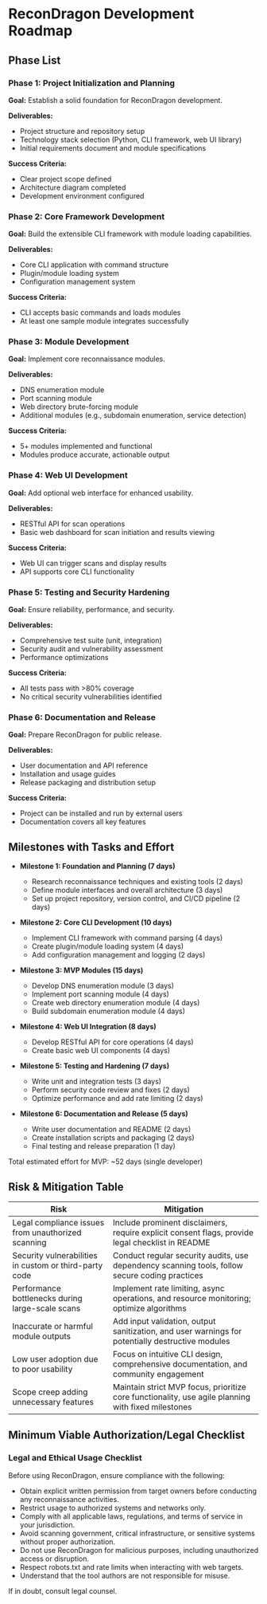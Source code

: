 # ReconDragon Development Roadmap

## Phase List

### Phase 1: Project Initialization and Planning

**Goal:** Establish a solid foundation for ReconDragon development.

**Deliverables:**
- Project structure and repository setup
- Technology stack selection (Python, CLI framework, web UI library)
- Initial requirements document and module specifications

**Success Criteria:**
- Clear project scope defined
- Architecture diagram completed
- Development environment configured

### Phase 2: Core Framework Development

**Goal:** Build the extensible CLI framework with module loading capabilities.

**Deliverables:**
- Core CLI application with command structure
- Plugin/module loading system
- Configuration management system

**Success Criteria:**
- CLI accepts basic commands and loads modules
- At least one sample module integrates successfully

### Phase 3: Module Development

**Goal:** Implement core reconnaissance modules.

**Deliverables:**
- DNS enumeration module
- Port scanning module
- Web directory brute-forcing module
- Additional modules (e.g., subdomain enumeration, service detection)

**Success Criteria:**
- 5+ modules implemented and functional
- Modules produce accurate, actionable output

### Phase 4: Web UI Development

**Goal:** Add optional web interface for enhanced usability.

**Deliverables:**
- RESTful API for scan operations
- Basic web dashboard for scan initiation and results viewing

**Success Criteria:**
- Web UI can trigger scans and display results
- API supports core CLI functionality

### Phase 5: Testing and Security Hardening

**Goal:** Ensure reliability, performance, and security.

**Deliverables:**
- Comprehensive test suite (unit, integration)
- Security audit and vulnerability assessment
- Performance optimizations

**Success Criteria:**
- All tests pass with >80% coverage
- No critical security vulnerabilities identified

### Phase 6: Documentation and Release

**Goal:** Prepare ReconDragon for public release.

**Deliverables:**
- User documentation and API reference
- Installation and usage guides
- Release packaging and distribution setup

**Success Criteria:**
- Project can be installed and run by external users
- Documentation covers all key features

## Milestones with Tasks and Effort

- **Milestone 1: Foundation and Planning (7 days)**
  - Research reconnaissance techniques and existing tools (2 days)
  - Define module interfaces and overall architecture (3 days)
  - Set up project repository, version control, and CI/CD pipeline (2 days)

- **Milestone 2: Core CLI Development (10 days)**
  - Implement CLI framework with command parsing (4 days)
  - Create plugin/module loading system (4 days)
  - Add configuration management and logging (2 days)

- **Milestone 3: MVP Modules (15 days)**
  - Develop DNS enumeration module (3 days)
  - Implement port scanning module (4 days)
  - Create web directory enumeration module (4 days)
  - Build subdomain enumeration module (4 days)

- **Milestone 4: Web UI Integration (8 days)**
  - Develop RESTful API for core operations (4 days)
  - Create basic web UI components (4 days)

- **Milestone 5: Testing and Hardening (7 days)**
  - Write unit and integration tests (3 days)
  - Perform security code review and fixes (2 days)
  - Optimize performance and add rate limiting (2 days)

- **Milestone 6: Documentation and Release (5 days)**
  - Write user documentation and README (2 days)
  - Create installation scripts and packaging (2 days)
  - Final testing and release preparation (1 day)

Total estimated effort for MVP: ~52 days (single developer)

## Risk & Mitigation Table

| Risk | Mitigation |
|------|------------|
| Legal compliance issues from unauthorized scanning | Include prominent disclaimers, require explicit consent flags, provide legal checklist in README |
| Security vulnerabilities in custom or third-party code | Conduct regular security audits, use dependency scanning tools, follow secure coding practices |
| Performance bottlenecks during large-scale scans | Implement rate limiting, async operations, and resource monitoring; optimize algorithms |
| Inaccurate or harmful module outputs | Add input validation, output sanitization, and user warnings for potentially destructive modules |
| Low user adoption due to poor usability | Focus on intuitive CLI design, comprehensive documentation, and community engagement |
| Scope creep adding unnecessary features | Maintain strict MVP focus, prioritize core functionality, use agile planning with fixed milestones |

## Minimum Viable Authorization/Legal Checklist

### Legal and Ethical Usage Checklist

Before using ReconDragon, ensure compliance with the following:

- Obtain explicit written permission from target owners before conducting any reconnaissance activities.
- Restrict usage to authorized systems and networks only.
- Comply with all applicable laws, regulations, and terms of service in your jurisdiction.
- Avoid scanning government, critical infrastructure, or sensitive systems without proper authorization.
- Do not use ReconDragon for malicious purposes, including unauthorized access or disruption.
- Respect robots.txt and rate limits when interacting with web targets.
- Understand that the tool authors are not responsible for misuse.

If in doubt, consult legal counsel.